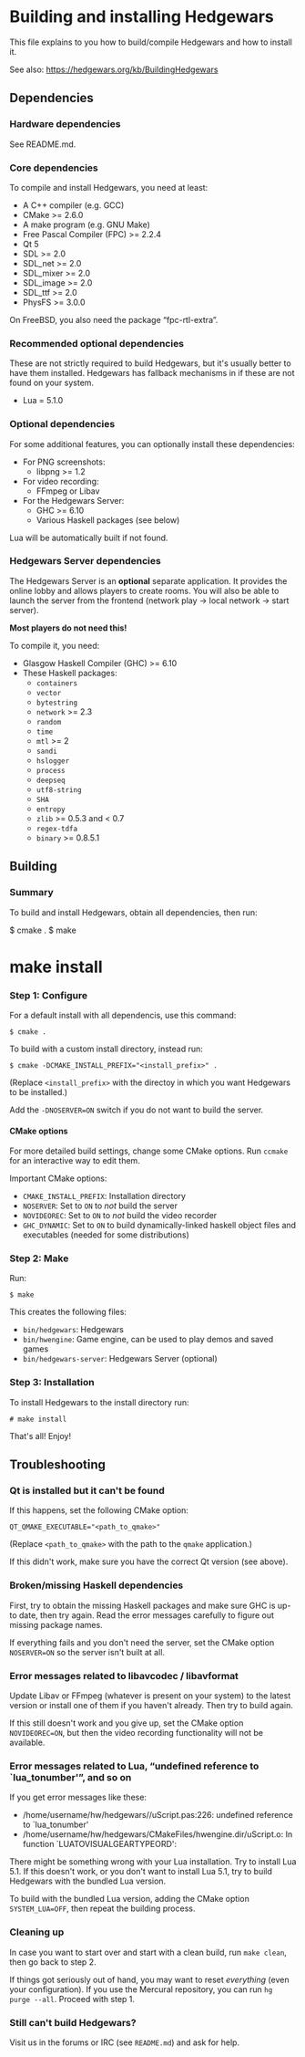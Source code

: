 Building and installing Hedgewars
=================================

This file explains to you how to build/compile Hedgewars and how to install it.

See also: <https://hedgewars.org/kb/BuildingHedgewars>

Dependencies
------------
### Hardware dependencies
See README.md.

### Core dependencies

To compile and install Hedgewars, you need at least:

- A C++ compiler (e.g. GCC)
- CMake >= 2.6.0
- A make program (e.g. GNU Make)
- Free Pascal Compiler (FPC) >= 2.2.4
- Qt 5
- SDL >= 2.0
- SDL\_net >= 2.0
- SDL\_mixer >= 2.0
- SDL\_image >= 2.0
- SDL\_ttf >= 2.0
- PhysFS >= 3.0.0

On FreeBSD, you also need the package “fpc-rtl-extra”.

### Recommended optional dependencies

These are not strictly required to build Hedgewars, but it's
usually better to have them installed. Hedgewars has fallback mechanisms
in if these are not found on your system.

- Lua = 5.1.0

### Optional dependencies

For some additional features, you can optionally install these dependencies:

- For PNG screenshots:
    - libpng >= 1.2
- For video recording:
    - FFmpeg or Libav
- For the Hedgewars Server:
    - GHC >= 6.10
    - Various Haskell packages (see below)

Lua will be automatically built if not found.

### Hedgewars Server dependencies

The Hedgewars Server is an **optional** separate application.
It provides the online lobby and allows players to create rooms.
You will also be able to launch the server from the frontend
(network play → local network → start server).

**Most players do not need this!**

To compile it, you need:

- Glasgow Haskell Compiler (GHC) >= 6.10
- These Haskell packages:
    - `containers`
    - `vector`
    - `bytestring`
    - `network` >= 2.3
    - `random`
    - `time`
    - `mtl` >= 2
    - `sandi`
    - `hslogger`
    - `process`
    - `deepseq`
    - `utf8-string`
    - `SHA`
    - `entropy`
    - `zlib` >= 0.5.3 and < 0.7
    - `regex-tdfa`
    - `binary` >= 0.8.5.1

Building
--------

### Summary

To build and install Hedgewars, obtain all dependencies, then run:

   $ cmake .
   $ make
   # make install

### Step 1: Configure

For a default install with all dependencis, use this command:

    $ cmake .

To build with a custom install directory, instead run:

    $ cmake -DCMAKE_INSTALL_PREFIX="<install_prefix>" .

(Replace `<install_prefix>` with the directoy in which you
want Hedgewars to be installed.)

Add the `-DNOSERVER=ON` switch if you do not want to build
the server.

#### CMake options

For more detailed build settings, change some CMake options.
Run `ccmake` for an interactive way to edit them.

Important CMake options:

- `CMAKE_INSTALL_PREFIX`: Installation directory
- `NOSERVER`: Set to `ON` to *not* build the server
- `NOVIDEOREC`: Set to `ON` to *not* build the video recorder
- `GHC_DYNAMIC`: Set to `ON` to build dynamically-linked haskell object files and executables (needed for some distributions)

### Step 2: Make

Run:

    $ make

This creates the following files:

- `bin/hedgewars`: Hedgewars
- `bin/hwengine`: Game engine, can be used to play demos and saved games
- `bin/hedgewars-server`: Hedgewars Server (optional)

### Step 3: Installation

To install Hedgewars to the install directory run:

    # make install

That's all! Enjoy!

Troubleshooting
---------------

### Qt is installed but it can't be found

If this happens, set the following CMake option:

    QT_QMAKE_EXECUTABLE="<path_to_qmake>"

(Replace `<path_to_qmake>` with the path to the `qmake` application.)

If this didn't work, make sure you have the correct Qt version
(see above).

### Broken/missing Haskell dependencies

First, try to obtain the missing Haskell packages and make sure GHC
is up-to date, then try again. Read the error messages carefully
to figure out missing package names.

If everything fails and you don't need the server, set the CMake
option `NOSERVER=ON` so the server isn't built at all.

### Error messages related to libavcodec / libavformat

Update Libav or FFmpeg (whatever is present on your system) to
the latest version or install one of them if you haven't already.
Then try to build again.

If this still doesn't work and you give up, set the CMake option
`NOVIDEOREC=ON`, but then the video recording functionality will
not be available.

### Error messages related to Lua, “undefined reference to `lua_tonumber'”, and so on
If you get error messages like these:

* /home/username/hw/hedgewars//uScript.pas:226: undefined reference to `lua_tonumber'
* /home/username/hw/hedgewars/CMakeFiles/hwengine.dir/uScript.o: In function `LUATOVISUALGEARTYPEORD':

There might be something wrong with your Lua installation. Try to install Lua 5.1.
If this doesn't work, or you don't want to install Lua 5.1, try to build Hedgewars
with the bundled Lua version.

To build with the bundled Lua version, adding the CMake option `SYSTEM_LUA=OFF`, then
repeat the building process.

### Cleaning up

In case you want to start over and start with a clean build,
run `make clean`, then go back to step 2.

If things got seriously out of hand, you may want to reset
*everything* (even your configuration). If you use the
Mercural repository, you can run `hg purge --all`. Proceed with
step 1.

### Still can't build Hedgewars?

Visit us in the forums or IRC (see `README.md`) and ask for help.
